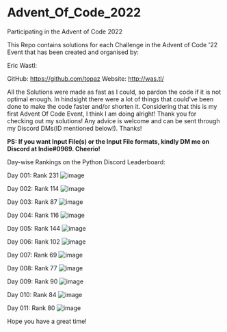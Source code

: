 # Advent_Of_Code_2022
Participating in the Advent of Code 2022

This Repo contains solutions for each Challenge in the Advent of Code '22 Event that has been created and organised by:

Eric Wastl:
  
  GitHub: https://github.com/topaz
  Website: http://was.tl/
  
All the Solutions were made as fast as I could, so pardon the code if it is not optimal enough. In hindsight there were a lot of things that could've been done to make the code faster and/or shorten it. Considering that this is my first Advent Of Code Event, I think I am doing alright! Thank you for checking out my solutions! Any advice is welcome and can be sent through my Discord DMs(ID mentioned below!). Thanks!

**PS: If you want Input File(s) or the Input File formats, kindly DM me on Discord at Indie#0969. Cheerio!**

Day-wise Rankings on the Python Discord Leaderboard:

  Day 001: Rank 231
  ![image](https://user-images.githubusercontent.com/118423954/205229701-95523520-0b2c-4eca-8ada-63d2f9506752.png)

  Day 002: Rank 114
  ![image](https://user-images.githubusercontent.com/118423954/205229779-de690fee-ac55-4599-b5ec-c390c4e51be0.png)
  
  Day 003: Rank 87
  ![image](https://user-images.githubusercontent.com/118423954/205426132-001bfa6e-8cb9-470f-86e1-d15d5748a569.png)
  
  Day 004: Rank 116
  ![image](https://user-images.githubusercontent.com/118423954/205476880-713ba7f8-2bf8-47c9-9468-94fa7935a34f.png)
  
  Day 005: Rank 144
  ![image](https://user-images.githubusercontent.com/118423954/205561651-fa41e896-5c78-4d5b-a8bc-be31213f6306.png)
  
  Day 006: Rank 102
  ![image](https://user-images.githubusercontent.com/118423954/205855174-55e90ee0-3ccc-469d-b85d-1426a02fc2dc.png)
  
  Day 007: Rank 69
  ![image](https://user-images.githubusercontent.com/118423954/206108832-1b4f2ee7-b91f-43d3-9e5c-5010ae88145e.png)
  
  Day 008: Rank 77
  ![image](https://user-images.githubusercontent.com/118423954/206374887-2e0191ec-3f9d-48da-8210-b9aed1eb0016.png)
  
  Day 009: Rank 90
  ![image](https://user-images.githubusercontent.com/118423954/206829803-604801ac-b9e2-407e-aca7-5abbcb8a0185.png)
  
  Day 010: Rank 84
  ![image](https://user-images.githubusercontent.com/118423954/206852516-2f8c52a6-cb09-4a48-9931-21d5a9e8cbd5.png)
  
  Day 011: Rank 80
  ![image](https://user-images.githubusercontent.com/118423954/206913229-207aae68-820c-4fd8-8c6f-0e7f27316657.png)

Hope you have a great time!
